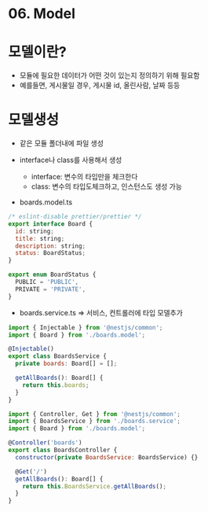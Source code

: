 # 06. Model

# 모델이란?
- 모듈에 필요한 데이터가 어떤 것이 있는지 정의하기 위해 필요함
- 예를들면, 게시물일 경우, 게시물 id, 올린사람, 날짜 등등

# 모델생성
- 같은 모듈 폴더내에 파일 생성
- interface나 class를 사용해서 생성
  - interface: 변수의 타입만을  체크한다
  - class: 변수의 타입도체크하고, 인스턴스도 생성 가능

- boards.model.ts

```js
/* eslint-disable prettier/prettier */
export interface Board {
  id: string;
  title: string;
  description: string;
  status: BoardStatus;
}

export enum BoardStatus {
  PUBLIC = 'PUBLIC',
  PRIVATE = 'PRIVATE',
}
```

- boards.service.ts => 서비스, 컨트롤러에 타입 모델추가
```js
import { Injectable } from '@nestjs/common';
import { Board } from './boards.model';

@Injectable()
export class BoardsService {
  private boards: Board[] = [];

  getAllBoards(): Board[] {
    return this.boards;
  }
}
```

```js
import { Controller, Get } from '@nestjs/common';
import { BoardsService } from './boards.service';
import { Board } from './boards.model';

@Controller('boards')
export class BoardsController {
  constructor(private BoardsService: BoardsService) {}

  @Get('/')
  getAllBoards(): Board[] {
    return this.BoardsService.getAllBoards();
  }
}
```
